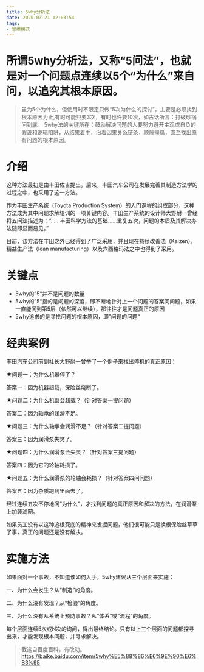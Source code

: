 ```yaml
---
title: 5why分析法
date: 2020-03-21 12:03:54
tags:
- 思维模式
---
```

# 所谓5why分析法，又称“5问法”，也就是对一个问题点连续以5个“为什么”来自问，以追究其根本原因。
> 虽为5个为什么，但使用时不限定只做“5次为什么的探讨”，主要是必须找到根本原因为止,有时可能只要3次，有时也许要10次，如古话所言：打破砂锅问到底。
> 5why法的关键所在：鼓励解决问题的人要努力避开主观或自负的假设和逻辑陷阱，从结果着手，沿着因果关系链条，顺藤摸瓜，直至找出原有问题的根本原因。

# 介绍
这种方法最初是由丰田佐吉提出。后来，丰田汽车公司在发展完善其制造方法学的过程之中，也采用了这一方法。

作为丰田生产系统（Toyota Production System）的入门课程的组成部分，这种方法成为其中问题求解培训的一项关键内容。丰田生产系统的设计师大野耐一曾经将五问法描述为：“……丰田科学方法的基础……重复五次，问题的本质及其解决办法随即显而易见。”

目前，该方法在丰田之外已经得到了广泛采用，并且现在持续改善法（Kaizen），精益生产法（lean manufacturing）以及六西格玛法之中也得到了采用。

# 关键点

 - 5why的”5“并不是问题的数量
 - 5why的”5“指的是问题的深度，即不断地针对上一个问题的答案问问题，如果一直能问到第5层（依然可以继续），那往往才是问题真正的原因
 - 5why追求的是寻找问题的根本原因，即”问题的问题“

# 经典案例
丰田汽车公司前副社长大野耐一曾举了一个例子来找出停机的真正原因：

★问题一：为什么机器停了？

答案一：因为机器超载，保险丝烧断了。

★问题二：为什么机器会超载？（针对答案一提问题）

答案二：因为轴承的润滑不足。

★问题三：为什么轴承会润滑不足？（针对答案二提问题）

答案三：因为润滑泵失灵了。

★问题四：为什么润滑泵会失灵？（针对答案三提问题）

答案四：因为它的轮轴耗损了。

★问题五：为什么润滑泵的轮轴会耗损？（针对答案四问问题）

答案五：因为杂质跑到里面去了。

经过连续五次不停地问“为什么”，才找到问题的真正原因和解决的方法，在润滑泵上加装滤网。

如果员工没有以这种追根究底的精神来发掘问题，他们很可能只是换根保险丝草草了事，真正的问题还是没有解决。

# 实施方法
如果面对一个事故，不知道该如何入手，5why建议从三个层面来实施：

一、为什么会发生？从“制造”的角度。

二、为什么没有发现？从“检验”的角度。

三、为什么没有从系统上预防事故？从“体系”或“流程”的角度。

每个层面连续5次或N次的询问，得出最终结论。只有以上三个层面的问题都探寻出来，才能发现根本问题，并寻求解决。

> 截选自百度百科，有改动。https://baike.baidu.com/item/5why%E5%88%86%E6%9E%90%E6%B3%95
